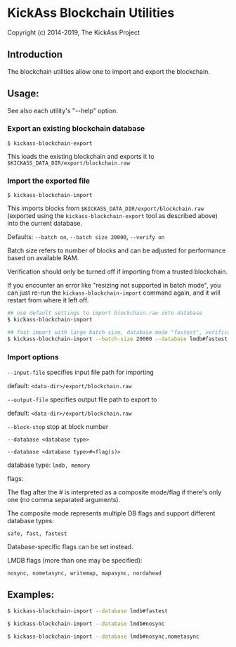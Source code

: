 # KickAss Blockchain Utilities

Copyright (c) 2014-2019, The KickAss Project

## Introduction

The blockchain utilities allow one to import and export the blockchain.

## Usage:

See also each utility's "--help" option.

### Export an existing blockchain database

`$ kickass-blockchain-export`

This loads the existing blockchain and exports it to `$KICKASS_DATA_DIR/export/blockchain.raw`

### Import the exported file

`$ kickass-blockchain-import`

This imports blocks from `$KICKASS_DATA_DIR/export/blockchain.raw` (exported using the
`kickass-blockchain-export` tool as described above) into the current database.

Defaults: `--batch on`, `--batch size 20000`, `--verify on`

Batch size refers to number of blocks and can be adjusted for performance based on available RAM.

Verification should only be turned off if importing from a trusted blockchain.

If you encounter an error like "resizing not supported in batch mode", you can just re-run
the `kickass-blockchain-import` command again, and it will restart from where it left off.

```bash
## use default settings to import blockchain.raw into database
$ kickass-blockchain-import

## fast import with large batch size, database mode "fastest", verification off
$ kickass-blockchain-import --batch-size 20000 --database lmdb#fastest --verify off

```

### Import options

`--input-file`
specifies input file path for importing

default: `<data-dir>/export/blockchain.raw`

`--output-file`
specifies output file path to export to

default: `<data-dir>/export/blockchain.raw`

`--block-stop`
stop at block number

`--database <database type>`

`--database <database type>#<flag(s)>`

database type: `lmdb, memory`

flags:

The flag after the # is interpreted as a composite mode/flag if there's only
one (no comma separated arguments).

The composite mode represents multiple DB flags and support different database types:

`safe, fast, fastest`

Database-specific flags can be set instead.

LMDB flags (more than one may be specified):

`nosync, nometasync, writemap, mapasync, nordahead`

## Examples:

```bash
$ kickass-blockchain-import --database lmdb#fastest

$ kickass-blockchain-import --database lmdb#nosync

$ kickass-blockchain-import --database lmdb#nosync,nometasync
```
